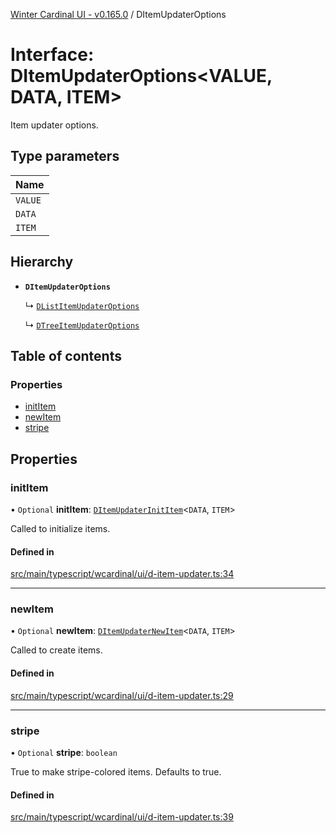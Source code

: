 [Winter Cardinal UI - v0.165.0](../index.md) / DItemUpdaterOptions

# Interface: DItemUpdaterOptions<VALUE, DATA, ITEM\>

Item updater options.

## Type parameters

| Name |
| :------ |
| `VALUE` |
| `DATA` |
| `ITEM` |

## Hierarchy

- **`DItemUpdaterOptions`**

  ↳ [`DListItemUpdaterOptions`](DListItemUpdaterOptions.md)

  ↳ [`DTreeItemUpdaterOptions`](DTreeItemUpdaterOptions.md)

## Table of contents

### Properties

- [initItem](DItemUpdaterOptions.md#inititem)
- [newItem](DItemUpdaterOptions.md#newitem)
- [stripe](DItemUpdaterOptions.md#stripe)

## Properties

### initItem

• `Optional` **initItem**: [`DItemUpdaterInitItem`](../index.md#ditemupdaterinititem)<`DATA`, `ITEM`\>

Called to initialize items.

#### Defined in

[src/main/typescript/wcardinal/ui/d-item-updater.ts:34](https://github.com/winter-cardinal/winter-cardinal-ui/blob/v0.165.0/src/main/typescript/wcardinal/ui/d-item-updater.ts#L34)

___

### newItem

• `Optional` **newItem**: [`DItemUpdaterNewItem`](../index.md#ditemupdaternewitem)<`DATA`, `ITEM`\>

Called to create items.

#### Defined in

[src/main/typescript/wcardinal/ui/d-item-updater.ts:29](https://github.com/winter-cardinal/winter-cardinal-ui/blob/v0.165.0/src/main/typescript/wcardinal/ui/d-item-updater.ts#L29)

___

### stripe

• `Optional` **stripe**: `boolean`

True to make stripe-colored items. Defaults to true.

#### Defined in

[src/main/typescript/wcardinal/ui/d-item-updater.ts:39](https://github.com/winter-cardinal/winter-cardinal-ui/blob/v0.165.0/src/main/typescript/wcardinal/ui/d-item-updater.ts#L39)

